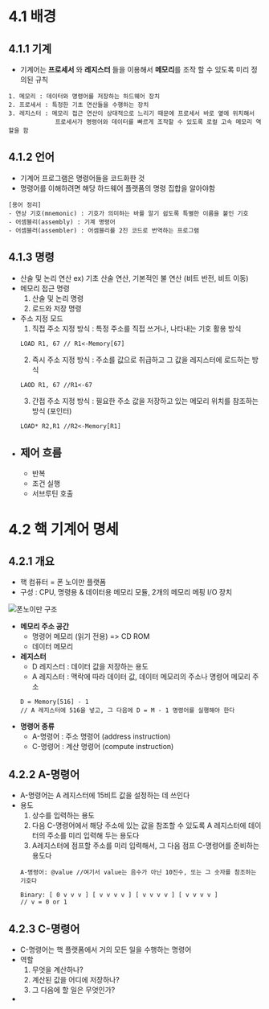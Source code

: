 # 4.1 배경

## 4.1.1 기계
- 기계어는 **프로세서** 와 **레지스터** 들을 이용해서 **메모리**를 조작 할 수 있도록 미리 정의된 규칙 

```
1. 메모리 : 데이터와 명령어를 저장하는 하드웨어 장치
2. 프로세서 : 특정한 기초 연산들을 수행하는 장치
3. 레지스터 : 메모리 접근 연산이 상대적으로 느리기 때문에 프로세서 바로 옆에 위치해서 
             프로세서가 명령어와 데이터를 빠르게 조작할 수 있도록 로컬 고속 메모리 역할을 함
```

## 4.1.2 언어
- 기계어 프로그램은 명령어들을 코드화한 것
- 명령어를 이해하려면 해당 하드웨어 플랫폼의 명령 집합을 알아야함

```
[용어 정리]
- 연상 기호(mnemonic) : 기호가 의미하는 바를 알기 쉽도록 특별한 이름을 붙인 기호
- 어셈블리(assembly) : 기계 명령어
- 어셈블러(assembler) : 어셈블리를 2진 코드로 번역하는 프로그램
```

## 4.1.3 명령
- 산술 및 논리 연산
 ex) 기초 산술 연산, 기본적인 불 연산 (비트 반전, 비트 이동)
- 메모리 접근 명령
    1. 산술 및 논리 명령
    2. 로드와 저장 명령
- 주소 지정 모드
  1. 직접 주소 지정 방식 : 특정 주소를 직접 쓰거나, 나타내는 기호 활용 방식
  ```
  LOAD R1, 67 // R1<-Memory[67]
  ```
  2. 즉시 주소 지정 방식 : 주소를 값으로 취급하고 그 값을 레지스터에 로드하는 방식
  ```
  LAOD R1, 67 //R1<-67
  ```
  3. 간접 주소 지정 방식 : 필요한 주소 값을 저장하고 있는 메모리 위치를 참조하는 방식 (포인터)
  ```
  LOAD* R2,R1 //R2<-Memory[R1]
  ```
- 제어 흐름
  - 
  - 반복
  - 조건 실행
  - 서브루틴 호출
  
# 4.2 핵 기계어 명세
  
## 4.2.1 개요
  - 핵 컴퓨터 = 폰 노이만 플랫폼 
  - 구성 : CPU, 명령용 & 데이터용 메모리 모듈, 2개의 메모리 메핑 I/O 장치
  
  ![폰노이만 구조](https://upload.wikimedia.org/wikipedia/ko/a/a1/Von_Neumann_architecture_kor.png)
  
  - **메모리 주소 공간**
    - 명령어 메모리 (읽기 전용) => CD ROM
    - 데이터 메모리
  - **레지스터**
    - D 레지스터 : 데이터 값을 저장하는 용도
    - A 레지스터 : 맥락에 따라 데이터 값, 데이터 메모리의 주소나 명령어 메모리 주소
    ~~~
    D = Memory[516] - 1
    // A 레지스터에 516을 넣고, 그 다음에 D = M - 1 명령어를 실행해야 한다
    ~~~
  - **명령어 종류**
    - A-명령어 : 주소 명령어 (address instruction)
    - C-명령어 : 계산 명령어 (compute instruction)
    
## 4.2.2 A-명령어
  - A-명령어는 A 레지스터에 15비트 값을 설정하는 데 쓰인다
  - 용도
    1. 상수를 입력하는 용도
    2. 다음 C-명령어에서 해당 주소에 있는 값을 참조할 수 있도록 A 레지스터에 데이터의 주소를 미리 입력해 두는 용도다
    3. A레지스터에 점프할 주소를 미리 입력해서, 그 다음 점프 C-명령어를 준비하는 용도다
    ~~~
    A-명령어: @value //여기서 value는 음수가 아닌 10진수, 또는 그 숫자를 참조하는 기호다
                
    Binary: [ 0 v v v ] [ v v v v ] [ v v v v ] [ v v v v ]
    // v = 0 or 1
    ~~~
  
## 4.2.3 C-명령어
  - C-명령어는 핵 플랫폼에서 거의 모든 일을 수행하는 명령어
  - 역할
    1. 무엇을 계산하나?
    2. 계산된 값을 어디에 저장하나?
    3. 그 다음에 할 일은 무엇인가?
  - 
